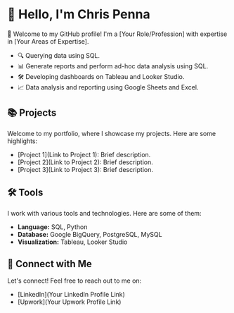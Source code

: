 # 👋 Hello, I'm Chris Penna

🚀 Welcome to my GitHub profile! I'm a [Your Role/Profession] with expertise in [Your Areas of Expertise]. 

- 🔍 Querying data using SQL.
- 📊 Generate reports and perform ad-hoc data analysis using SQL.
- 🛠️ Developing dashboards on Tableau and Looker Studio.
- 📈 Data analysis and reporting using Google Sheets and Excel.

## 📚 Projects

Welcome to my portfolio, where I showcase my projects. Here are some highlights:

- [Project 1](Link to Project 1): Brief description.
- [Project 2](Link to Project 2): Brief description.
- [Project 3](Link to Project 3): Brief description.

## 🛠️ Tools

I work with various tools and technologies. Here are some of them:

- **Language:** SQL, Python
- **Database:** Google BigQuery, PostgreSQL, MySQL
- **Visualization:** Tableau, Looker Studio

## 👋 Connect with Me

Let's connect! Feel free to reach out to me on:

- [LinkedIn](Your LinkedIn Profile Link)
- [Upwork](Your Upwork Profile Link)

